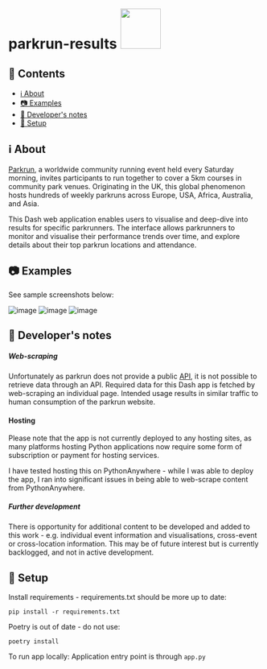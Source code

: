 # parkrun-results <img src="https://user-images.githubusercontent.com/94953297/218050503-c6260c37-f97f-4a70-bfa2-02c70df28b3c.jpg" width="80" height="80">

## 📖 Contents
* [ℹ️ About](https://github.com/jansen88/parkrun-results/tree/master#about)
* [📷 Examples](https://github.com/jansen88/parkrun-results/tree/master#examples)
* [🏃 Developer's notes](https://github.com/jansen88/parkrun-results/tree/master#developers-notes)
* [🔧 Setup](https://github.com/jansen88/parkrun-results/tree/master#setup)

## ℹ️ About
[Parkrun](https://www.parkrun.com.au/), a worldwide community running event held every Saturday morning, invites participants to run together to cover a 5km courses in community park venues. Originating in the UK, this global phenomenon hosts hundreds of weekly parkruns across Europe, USA, Africa, Australia, and Asia.

This Dash web application enables users to visualise and deep-dive into results for specific parkrunners. The interface allows parkrunners to monitor and visualise their performance trends over time, and explore details about their top parkrun locations and attendance.

## 📷 Examples
See sample screenshots below:

![image](https://github.com/jansen88/parkrunFun/assets/94953297/55732323-c2da-4041-914b-3c4cf5ec71ba)
![image](https://github.com/jansen88/parkrunFun/assets/94953297/ce973aae-0358-4c1c-aa24-896ece39238c)
![image](https://github.com/jansen88/parkrunFun/assets/94953297/aac129ad-3e50-42b6-9c50-4257d2fffe10)

## 🏃 Developer's notes
##### Web-scraping
Unfortunately as parkrun does not provide a public [API](https://www.parkrun.com/api/), it is not possible to retrieve data through an API. Required data for this Dash app is fetched by web-scraping an individual page. Intended usage results in similar traffic to human consumption of the parkrun website.

#### Hosting
Please note that the app is not currently deployed to any hosting sites, as many platforms hosting Python applications now require some form of subscription or payment for hosting services. 

I have tested hosting this on PythonAnywhere - while I was able to deploy the app, I ran into significant issues in being able to web-scrape content from PythonAnywhere.

##### Further development
There is opportunity for additional content to be developed and added to this work - e.g. individual event information and visualisations, cross-event or cross-location information. This may be of future interest but is currently backlogged, and not in active development.

## 🔧 Setup
Install requirements - requirements.txt should be more up to date:

```
pip install -r requirements.txt
```

Poetry is out of date - do not use:
```
poetry install
```

To run app locally:
Application entry point is through `app.py`




